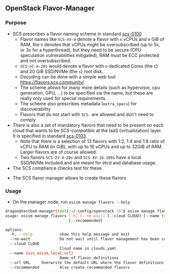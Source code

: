 ## OpenStack Flavor-Manager

### Purpose
* SCS prescribes a flavor naming scheme in standard [scs-0100](https://docs.scs.community/standards/scs-0100-v3-flavor-naming)
    - Flavor names like `SCS-nV-m` denote a flavor with `n` vCPUs and `m` GiB of RAM, the `V` denotes that
      vCPUs might be oversubscribed (up to 5x, or 3x for a hyperthread), but they need to be secure
      (CPU speculation vulnerabilities mitigated), RAM must be ECC protected and not oversubscribed.
    - `SCS-nC-m-20s` would denote a flavor with `n` dedicated Cores (the `C`) and 20 GiB SSD/NVMe
      (the `s`) root disk.
    - Decoding can be done with a simple web tool <https://flavors.scs.community/>.
    - The scheme allows for many more details (such as hypervisor, cpu generation, GPU, ...) 
      to be specified via the name, but these are really only used for special requirements.
    - The scheme also prescribes metadata (`extra_specs`) for discoverability
    - Flavors that do not start with `SCS-` are allowed and don't need to comply
* There is also a set of mandatory flavors that need to be present on each cloud that
  wants to be *SCS-compatible* at the IaaS (virtualization) layer. It is specified in standard
  [scs-0103](https://docs.scs.community/standards/scs-0103-v1-standard-flavors).
    - Note that there is a selection of 13 flavors with 1:2, 1:4 and 1:8 ratio of vCPU to RAM (in GiB),
      with up to 16 vCPUs and up to 32GiB of RAM. Larger flavors are of course allowed.
    - Two flavors `SCS-2V-4-20s` and `SCS-4V-16-100s` have a local SSD/NVMe included and are meant
      for etcd and database usage.
* The SCS compliance checks test for these.
- The SCS flavor manager allows to create these flavors

### Usage
* On the manager node, run `osism manage flavors --help`
```bash
dragon@testbed-manager(test):~/.config/openstack [0]$ osism manage flavors --help
usage: osism manage flavors [-h] [--no-wait] [--cloud CLOUD] [--name {scs,osism,local,url}] [--url URL]
                            [--recommended]

options:
  -h, --help            show this help message and exit
  --no-wait             Do not wait until flavor management has been completed
  --cloud CLOUD
                        Cloud name in clouds.yaml
  --name {scs,osism,local,url}
                        Name of flavor definitions
  --url URL     Overwrite the default URL where the flavor definitions are available
  --recommended         Also create recommended flavors
```
